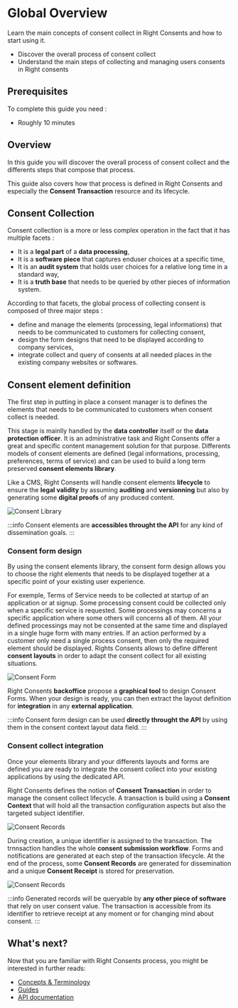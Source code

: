 # Global Overview

Learn the main concepts of consent collect in Right Consents and how to start using it.

- Discover the overall process of consent collect
- Understand the main steps of collecting and managing users consents in Right consents

## Prerequisites

To complete this guide you need :

- Roughly 10 minutes

## Overview

In this guide you will discover the overall process of consent collect and the differents steps that compose that process.

This guide also covers how that process is defined in Right Consents and especially the **Consent Transaction** resource and its lifecycle.

## Consent Collection

Consent collection is a more or less complex operation in the fact that it has multiple facets :
  - It is a **legal part** of a **data processing**,
  - It is a **software piece** that captures enduser choices at a specific time,
  - It is an **audit system** that holds user choices for a relative long time in a standard way,
  - It is a **truth base** that needs to be queried by other pieces of information system.

According to that facets, the global process of collecting consent is composed of three major steps :
  - define and manage the elements (processing, legal informations) that needs to be communicated to customers for collecting consent,
  - design the form designs that need to be displayed according to company services,
  - integrate collect and query of consents at all needed places in the existing company websites or softwares.

## Consent element definition

The first step in putting in place a consent manager is to defines the elements that needs to be communicated to customers when consent collect is needed.

This stage is mainlly handled by the **data controller** itself or the **data protection officer**. It is an administrative task and Right Consents offer a great and specific content management solution for that purpose. Differents models of consent elements are defined (legal informations, processing, preferences, terms of service) and can be used to build a long term preserved **consent elements library**.

Like a CMS, Right Consents will handle consent elements **lifecycle** to ensure the **legal validity** by assuming **auditing** and **versionning** but also by generating some **digital proofs** of any produced content.

![Consent Library](/img/consent-library_s.jpg)

:::info
Consent elements are **accessibles throught the API** for any kind of dissemination goals.
:::

### Consent form design

By using the consent elements library, the consent form design allows you to choose the right elements that needs to be displayed together at a specific point of your existing user experience.

For exemple, Terms of Service needs to be collected at startup of an application or at signup. Some processing consent could be collected only when a specific service is requested. Some processings may concerns a specific application where some others will concerns all of them. All your defined processings may not be consented at the same time and displayed in a single huge form with many entries. If an action performed by a customer only need a single process consent, then only the required element should be displayed. Rights Consents allows to define different **consent layouts** in order to adapt the consent collect for all existing situations.

![Consent Form](/img/consent-form.jpg)

Right Consents **backoffice** propose a **graphical tool** to design Consent Forms. When your design is ready, you can then extract the layout definition for **integration** in any **external application**.

:::info
Consent form design can be used **directly throught the API** by using them in the consent context layout data field.
:::


### Consent collect integration

Once your elements library and your differents layouts and forms are defined you are ready to integrate the consent collect into your existing applications by using the dedicated API.

Right Consents defines the notion of **Consent Transaction** in order to manage the consent collect lifecycle. A transaction is build using a **Consent Context** that will hold all the transaction configuration aspects but also the targeted subject identifier.

![Consent Records](/img/consent-transaction_s.jpg)

During creation, a unique identifier is assigned to the transaction. The trnnsaction handles the whole **consent submission workflow**. Forms and notifications are generated at each step of the transaction lifecycle. At the end of the process, some **Consent Records** are generated for dissemination and a unique **Consent Receipt** is stored for preservation.

![Consent Records](/img/consent-records_s.jpg)

:::info
Generated records will be queryable by **any other piece of software** that rely on user consent value.
The transaction is accessible from its identifier to retrieve receipt at any moment or for changing mind about consent.
:::

## What's next?

Now that you are familiar with Right Consents process, you might be interested in further reads:
* [Concepts & Terminology](/docs/concepts/guide)
* [Guides](/docs/guides/first-consent-form-guide)
* [API documentation](/apiReference)
